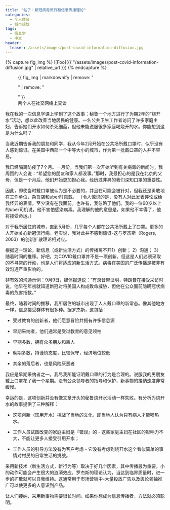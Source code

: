 ```yaml
---
title: "帖子：新冠病毒流行和信息传播理论"
categories:
  - 个人体会
  - 城市规划
tags:
  - 信息学
  - 中文
header:
  teaser: /assets/images/post-covid-information-diffusion.jpg
---
```

{% capture fig_img %}
![Foo]({{ "/assets/images/post-covid-information-diffusion.jpg" | relative_url }})
{% endcapture %}

<figure>
  {{ fig_img | markdownify | remove: "<p>" | remove: "</p>" }}
  <figcaption>两个人在社交网络上交谈</figcaption>
</figure>

我在我的一次信息学课上学到了这个故事：秘鲁一个地方进行了为期2年的“烧开水”活动，想以此改善当地居民的健康。一名公共卫生工作者访问了许多家庭主妇，告诉她们开水如何杀死细菌，但他未能说服很多家庭喝烧开的水。你能想到这是为什么吗？

当我近期告诉我的朋友和同学，我从今年2月开始在公共场所戴口罩时，似乎没有人感到惊讶。在美国中西部一个中等大小的城市，作为第一批戴口罩的人并不容易。

我已经隔离防疫了7个月。一月份，当我们第一次开始听到有关病毒的新闻时，我周围的人会说：“希望您的朋友和家人都没事。”那时，我最担心的是我在北京的父母，但是一个月后，他们开始更加担心我。经历过非典的我们深知口罩的重要性。

因此，即使当时戴口罩被认为是不必要的，并且在可能会被针对，但我还是勇敢地在工作单位，杂货店和uber时佩戴。 （令人惊讶的是，没有人对此发表评论或给我怪异的表情，至少没有在我面前。也许有，我忽略了他们。我的一位60岁以上的uber司机说，他不害怕感染病毒。我理解的他的意思是，如果他不幸得了，他将接受命运。）

对于我所居住的城市，直到5月份，几乎每个人都在公共场所戴上了口罩。更多的人开始关心新冠流行病。老实说，我对此并不感到惊讶-这与罗杰斯（Rogers, 2003）的创新扩散理论相对应。

根据这一理论，新信息（或新生活方式）的传播离不开1）创新； 2）沟通； 3）随着时间的推移。好吧，为COVID戴口罩并不是一项创新。但这是人们必须采取的不寻常的行动，也是人们将适应的新生活方式。病毒在美国的广泛传播是被非有效沟通严重影响的。

非有效的沟通示例：9月9日，媒体报道说：“有录音带证明，特朗普在接受采访时说，他早在年初就知道新冠对将美国人构成致命威胁，但他在公众面前隐瞒冠状病毒的危害指数。”

最终，随着时间的推移，我所居住的城市出现了人人戴口罩的新常态。像其他地方一样，信息接受群体有很多种。据罗杰斯，这包括：

+ 受过教育的创新者，他们愿意冒险并拥有许多信息源

+ 早期采纳者，他们通常是受过教育的意见领袖

+ 早期多数，拥有众多朋友和熟人

+ 晚期多数，持谨慎态度，比较保守，经济地位较低

+ 其余的落后者，也是风险厌恶者


我应是早期采纳者之一。我尽我所能证明戴口罩的行为是合理的。说服我的男朋友戴上口罩花了我一个星期。没有公众领导者的指导和保护，新事物的接纳速度非常缓慢。

幸运的是，这项创新并没有像文章开头的秘鲁烧开水活动一样失败。有分析为烧开水的故事提供了三种解释：

+ 这项创新（饮用开水）挑战了当地的文化，即当地人认为只有病人才能喝热水。

+ 工作人员试图改变的家庭主妇是『错误』的 - 这些家庭主妇在社区的影响力不大，不能让更多人接受引用开水；

+ 工作人员的引导方法没有为客户考虑 - 它没有考虑到烧开水这个看似简单的事情对村民的日常生活的挑战。

采用新技术（新生活方式，新行为等）取决于好几个因素，其中传播最为重要。小的动作可能会产生很大的涟漪效应。罗杰斯的理论认为，当达到临界质量时，进一步的扩散就可以自我维持。这通常用于市场营销中-大量投放广告以及舆论领袖推广可以使更多的人意识到产品。

让人们接纳、采用新事物需要很长时间。如果你想成为信息传播者，方法就必须聪明。